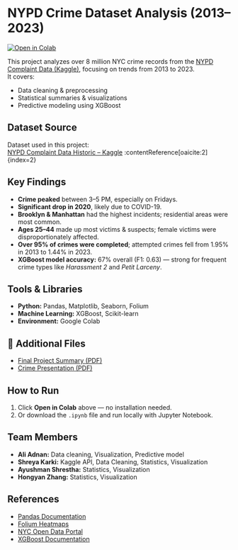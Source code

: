 # NYPD Crime Dataset Analysis (2013–2023)

[![Open in Colab](https://colab.research.google.com/assets/colab-badge.svg)](https://colab.research.google.com/github/shreyakarki71/nypd-crime-dataset-analysis-/blob/main/Final_Python_Group_assignment.ipynb)

This project analyzes over 8 million NYC crime records from the [NYPD Complaint Data (Kaggle)](YOUR_KAGGLE_LINK), focusing on trends from 2013 to 2023.  
It covers:
- Data cleaning & preprocessing
- Statistical summaries & visualizations
- Predictive modeling using XGBoost

## Dataset Source  
Dataset used in this project:  
[NYPD Complaint Data Historic – Kaggle](https://www.kaggle.com/datasets/aniket0712/nypd-complaint-data-historic) :contentReference[oaicite:2]{index=2}

## Key Findings
- **Crime peaked** between 3–5 PM, especially on Fridays.  
- **Significant drop in 2020**, likely due to COVID-19.  
- **Brooklyn & Manhattan** had the highest incidents; residential areas were most common.  
- **Ages 25–44** made up most victims & suspects; female victims were disproportionately affected.  
- **Over 95% of crimes were completed**; attempted crimes fell from 1.95% in 2013 to 1.44% in 2023.  
- **XGBoost model accuracy:** 67% overall (F1: 0.63) — strong for frequent crime types like *Harassment 2* and *Petit Larceny*.  


## Tools & Libraries
- **Python:** Pandas, Matplotlib, Seaborn, Folium  
- **Machine Learning:** XGBoost, Scikit-learn  
- **Environment:** Google Colab  


## 📂 Additional Files
- [Final Project Summary (PDF)](Final%20Project%20Summary.pdf)  
- [Crime Presentation (PDF)](Crime%20Presentation.pdf)



## How to Run
1. Click **Open in Colab** above — no installation needed.  
2. Or download the `.ipynb` file and run locally with Jupyter Notebook.


## Team Members
- **Ali Adnan:** Data cleaning, Visualization, Predictive model  
- **Shreya Karki:** Kaggle API, Data Cleaning, Statistics, Visualization  
- **Ayushman Shrestha:** Statistics, Visualization  
- **Hongyan Zhang:** Statistics, Visualization  

## References
- [Pandas Documentation](https://pandas.pydata.org/docs/)  
- [Folium Heatmaps](https://python-visualization.github.io/folium/)  
- [NYC Open Data Portal](https://opendata.cityofnewyork.us/)  
- [XGBoost Documentation](https://xgboost.readthedocs.io/)  



